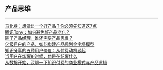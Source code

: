 ## 产品思维
--------
[马化腾：想做出一个好产品？你必须先知道这7点](https://mp.weixin.qq.com/s/SYZEmYRJdDoH85MK8Y2sag)
<br/>
[腾讯Tony：如何避免好产品老化？](https://mp.weixin.qq.com/s/60rSRlWXhGBEjSVkyE_QCw)
<br/>
[除了产品经理，谁还需要产品思维？](https://mp.weixin.qq.com/s/1OpIxF0QqluoDJGHDpqBIA?)
<br/>
[亿级用户的产品，如何构建产品规划金字塔模型](https://mp.weixin.qq.com/s/wIWRe6a4gurVuw5_ztsDKg?)
<br/>
[知识分享的五种用户价值：从付费动机谈起](https://mp.weixin.qq.com/s/-Z6AmEhoMDw_G4jqmDiFoQ)
<br/>
[当用户在炫耀的时候，他是在炫耀什么](https://mp.weixin.qq.com/s/qqtwEDHmE2MZ9W6CJqDMZA)
<br/>
[从数据开始，深聊一下知识付费的商业模式与产品逻辑](https://mp.weixin.qq.com/s/UA3-wYS7PWBLgdogWFpO7Q)
<br/>
